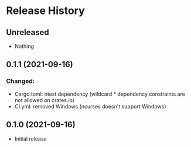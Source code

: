 # Release History

## Unreleased

* Nothing

## 0.1.1 (2021-09-16)

### Changed:

* Cargo.toml: ntest dependency (wildcard * dependency constraints are not allowed on crates.io)
* CI.yml: removed Windows (ncurses doesn't support Windows)

## 0.1.0 (2021-09-16)

* Initial release
